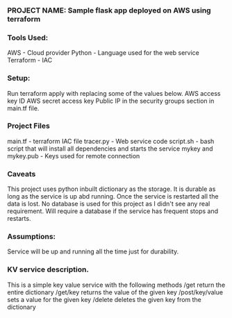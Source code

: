 ### PROJECT NAME: Sample flask app deployed on AWS using terraform

### Tools Used:
AWS - Cloud provider
Python - Language used for the web service
Terraform - IAC
### Setup:
Run terraform apply with replacing some of the values below.
AWS access key ID
AWS secret access key
Public IP in the security groups section in main.tf file.
### Project Files
main.tf - terraform IAC file
tracer.py - Web service code
script.sh - bash script that will install all dependencies and starts the service
mykey and mykey.pub - Keys used for remote connection
### Caveats
This project uses python inbuilt dictionary as the storage. It is durable as long as the service is up abd running. Once the service is restarted 
all the data is lost. No database is used for this project as I didn't see any real requirement. Will require a database if the service has frequent
stops and restarts.
### Assumptions:
Service will be up and running all the time just for durability. 

### KV service description.
This is a simple key value service with the following methods 
/get return the entire dictionary 
/get/key returns the value of the given key 
/post/key/value sets a value for the given key 
/delete deletes the given key from the dictionary